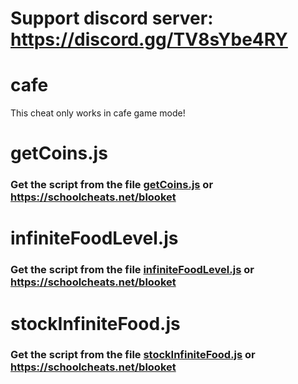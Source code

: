 # Support discord server: https://discord.gg/TV8sYbe4RY

# cafe

This cheat only works in cafe game mode!

# getCoins.js

### Get the script from the file [getCoins.js](https://raw.githubusercontent.com/glixxzzy/blooket-hack/main/cafe/getCoins.js) or https://schoolcheats.net/blooket


# infiniteFoodLevel.js

### Get the script from the file [infiniteFoodLevel.js](https://raw.githubusercontent.com/glixxzzy/blooket-hack/main/cafe/infiniteFoodLevel.js) or https://schoolcheats.net/blooket

# stockInfiniteFood.js

### Get the script from the file [stockInfiniteFood.js](https://raw.githubusercontent.com/glixxzzy/blooket-hack/main/cafe/stockInfiniteFood.js) or https://schoolcheats.net/blooket
